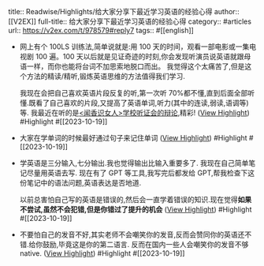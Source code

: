 title:: Readwise/Highlights/给大家分享下最近学习英语的经验心得
author:: [[V2EX]]
full-title:: 给大家分享下最近学习英语的经验心得
category:: #articles
url:: https://v2ex.com/t/978579#reply7
tags:: #[[english]]

- 网上有个 100LS 训练法,简单说就是:用 100 天的时间，观看一部电影或一集电视剧 100 遍。100 天以后就是见证奇迹的时刻,你会发现听演员说英语就跟母语一样，而你也能将台词不加思索地脱口而出。 我觉得这个太痛苦了,但是这个方法的精读/精听,锻炼英语思维的方法值得我们学习.
  
  我现在会把自己喜欢英语片段反复的听,第一次听 70%都不懂,直到后面全部听懂.既看了自己喜欢的片段,又提高了英语单词,听力(其中的连读,弱读,语调等)等. 我最近在听的是[<闻香识女人>学校听证会的辩论,](https://www.bilibili.com/video/BV19F41147zp)精彩! ([View Highlight](https://read.readwise.io/read/01hd3ha70a8kpjg7dr2dm0ewq9)) #Highlight #[[2023-10-19]]
- 大家在学单词的时候最好通过句子来记住单词 ([View Highlight](https://read.readwise.io/read/01hd3hajj31jpvs1swq8n7knb8)) #Highlight #[[2023-10-19]]
- 学英语是三分输入,七分输出.我也觉得输出比输入重要多了. 我现在自己简单笔记尽量用英语去写. 现在有了 GPT 等工具,我写完后都发给 GPT,帮我检查下这份笔记中的语法问题,英语表达是否地道.
  
  以前总害怕自己写的英语是错误的,然后会一直学着错误的知识.现在觉得**如果不尝试,虽然不会犯错,但是你错过了提升的机会** ([View Highlight](https://read.readwise.io/read/01hd3hay39k53xd7hk3524pays)) #Highlight #[[2023-10-19]]
- 不要怕自己的发音不好,其实老师不会嘲笑你的发音,反而会赞同你的英语还不错.给你鼓励,毕竟这是你的第二语言. 反而在国内一些人会嘲笑你的发音不够 native. ([View Highlight](https://read.readwise.io/read/01hd3hbp7bbw53jqqj1m1sd8vq)) #Highlight #[[2023-10-19]]